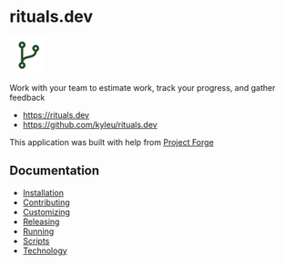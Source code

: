 # rituals.dev
![app logo](./assets/favicon.png)

Work with your team to estimate work, track your progress, and gather feedback

- https://rituals.dev
- https://github.com/kyleu/rituals.dev

This application was built with help from [Project Forge](https://projectforge.dev)

## Documentation

- [Installation](doc/installation.md)
- [Contributing](doc/contributing.md)
- [Customizing](doc/customizing.md)
- [Releasing](doc/releasing.md)
- [Running](doc/running.md)
- [Scripts](doc/scripts.md)
- [Technology](doc/technology.md)
